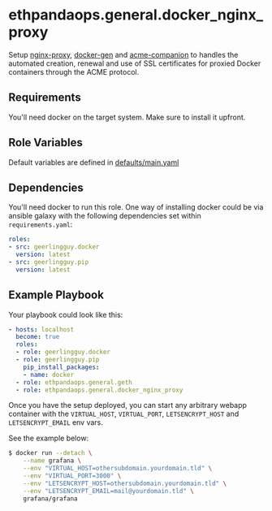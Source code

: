 # ethpandaops.general.docker_nginx_proxy

Setup [nginx-proxy](https://github.com/nginx-proxy/nginx-proxy), [docker-gen](https://github.com/nginx-proxy/docker-gen) and [acme-companion](https://github.com/nginx-proxy/acme-companion) to handles the automated creation, renewal and use of SSL certificates for proxied Docker containers through the ACME protocol.

## Requirements

You'll need docker on the target system. Make sure to install it upfront.

## Role Variables

Default variables are defined in [defaults/main.yaml](defaults/main.yaml)

## Dependencies

You'll need docker to run this role. One way of installing docker could be via ansible galaxy with the following dependencies set within `requirements.yaml`:

```yaml
roles:
- src: geerlingguy.docker
  version: latest
- src: geerlingguy.pip
  version: latest
```

## Example Playbook

Your playbook could look like this:

```yaml
- hosts: localhost
  become: true
  roles:
  - role: geerlingguy.docker
  - role: geerlingguy.pip
    pip_install_packages:
    - name: docker
  - role: ethpandaops.general.geth
  - role: ethpandaops.general.docker_nginx_proxy
```

Once you have the setup deployed, you can start any arbitrary webapp container with the `VIRTUAL_HOST`, `VIRTUAL_PORT`, `LETSENCRYPT_HOST` and `LETSENCRYPT_EMAIL` env vars.

See the example below:

```bash
$ docker run --detach \
    --name grafana \
    --env "VIRTUAL_HOST=othersubdomain.yourdomain.tld" \
    --env "VIRTUAL_PORT=3000" \
    --env "LETSENCRYPT_HOST=othersubdomain.yourdomain.tld" \
    --env "LETSENCRYPT_EMAIL=mail@yourdomain.tld" \
    grafana/grafana
```
